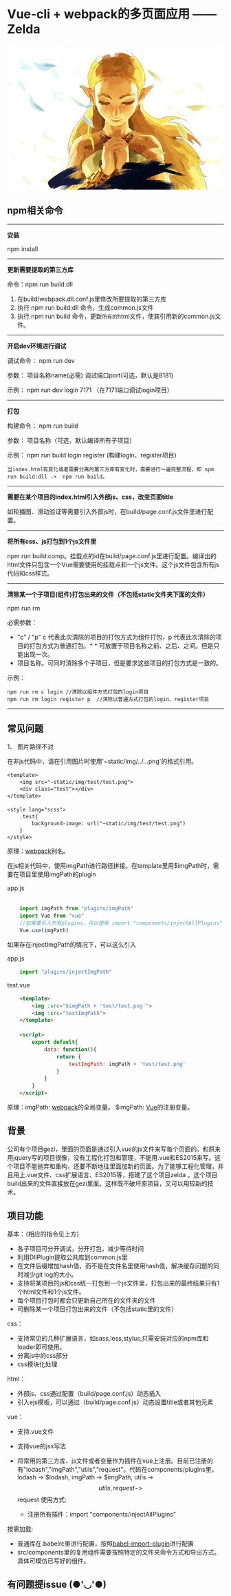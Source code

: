 # Vue-cli + webpack的多页面应用 —— Zelda
![](./logo/zelda.jpg)
## npm相关命令
 _____
 **安装**

 npm install
  _____
 **更新需要提取的第三方库**

 命令：npm run build:dll

 1. 在build/webpack.dll.conf.js里修改所要提取的第三方库
 2. 执行 npm run build:dll 命令，生成common.js文件
 3. 执行 npm run build 命令，更新`所有的`html文件，使其引用新的common.js文件。
  _____
 **开启dev环境进行调试**

 调试命令： npm run dev

 参数： 项目名称name(必需) 调试端口port(可选，默认是8181)

 示例： npm run dev login 7171 （在7171端口调试login项目）
  _____
 **打包**

 构建命令： npm run build

 参数： 项目名称（可选，默认编译所有子项目）

 示例： npm run build login register (构建login、register项目)

 `当index.html有变化或者需要分离的第三方库有变化时，需要进行一遍完整流程，即 npm run build:dll ->  npm run build。`

  _____
 **需要在某个项目的index.html引入外部js、css，改变页面title**

 如轮播图、滑动验证等需要引入外部js时，在build/page.conf.js文件里进行配置。
  _____
 **将所有css、js打包到1个js文件里**

 npm run build:comp。挂载点的id在build/page.conf.js里进行配置。编译出的html文件只包含一个Vue需要使用的挂载点和一个js文件。这个js文件包含所有js代码和css样式。
  _____
 **清除某一个子项目(组件)打包出来的文件（不包括static文件夹下面的文件）**

 npm run rm

 必需参数：
 - "c" / "p"  c 代表此次清除的项目的打包方式为组件打包，p 代表此次清除的项目的打包方式为普通打包。\* \* 可放置于项目名称之前、之后、之间。但是只能出现一次。
 - 项目名称。可同时清除多个子项目，但是要求这些项目的打包方式是一致的。

 示例：

    npm run rm c login //清除以组件方式打包的login项目
    npm run rm login register p  //清除以普通方式打包的login、register项目

  _____

## 常见问题

1、 图片路径不对

在非js代码中，请在引用图片时使用'~static/img/../...png'的格式引用。

    <template>
        <img src="~static/img/test/test.png">
        <div class="test"></div>
    </template>

    <style lang="scss">
        .test{
            background-image: url("~static/img/test/test.png")
        }
    </style>

原理：[webpack](./build/webpack.base.conf.js)别名。

在js相关代码中，使用imgPath进行路径拼接。在template里用$imgPath时，需要在项目里使用imgPath的plugin

app.js
```javascript

    import imgPath from "plugins/imgPath"
    import Vue from "vue"
    //如果要引入所有plugins，可以使用 import "components/injectAllPlugins"
    Vue.use(imgPath)
```

如果存在injectImgPath的情况下，可以这么引入

app.js
```javascript
    import "plugins/injectImgPath"

```

test.vue
```html
    <template>
        <img :src="$imgPath + 'test/test.png'">
        <img :src="testImgPath">
    </template>

    <script>
        export default{
            data: function(){
                return {
                    testImgPath: imgPath + 'test/test.png'
                }
            }
        }
    </script>
```

原理：imgPath: [webpack](./build/webpack.base.conf.js)的全局变量。 $imgPath: [Vue](./components/plugins/imgPath.js)的注册变量。

## 背景
 公司有个项目gezi，里面的页面是通过引入vue的js文件来写每个页面的。和原来用jquery写的项目很像，没有工程化打包和管理，不能用.vue和ES2015来写。这个项目不能抛弃和重构，还要不断地往里面加新的页面。为了能够工程化管理，并且用上.vue文件、css扩展语言、ES2015等，搭建了这个项目zelda
 。这个项目build出来的文件直接放在gezi里面。这样既不破坏原项目，又可以用较新的技术。

## 项目功能

基本：（相应的指令见上方）

- 各子项目可分开调试，分开打包，减少等待时间
- 利用DllPlugin提取公共库到common.js里
- 在文件后缀增加hash值，而不是在文件名里使用hash值，解决缓存问题的同时减少git log的大小。
- 支持将某项目的js和css统一打包到一个js文件里，打包出来的最终结果只有1个html文件和1个js文件。
- 每个项目打包时都会只更新自己所在的文件夹的文件
- 可删除某一个项目打包出来的文件（不包括static里的文件）

css：
- 支持常见的几种扩展语言，如sass,less,stylus,只需安装对应的npm库和loader即可使用。
- 分离js中的css部分
- css模块化处理

html：
- 外部js、css通过配置（build/page.conf.js）动态插入
- 引入ejs模板，可以通过（build/page.conf.js）动态设置title或者其他元素

vue：
- 支持.vue文件
- 支持vue的jsx写法
- 将常用的第三方库、js文件或者变量作为插件在vue上注册。目前已注册的有"lodash","imgPath","utils","request"。代码在components/plugins里。
  lodash -> $lodash, imgPath -> $imgPath, utils -> $$utils, request -> $$request
  使用方式:

  - 注册所有插件：import "components/injectAllPlugins"




按需加载:
- 普通库在.babelrc里进行配置，按照[babel-import-plugin](https://github.com/ant-design/babel-plugin-import)进行配置
- src/components里的复用组件需要按照特定的文件夹命令方式和导出方式。具体可模仿已写好的组件。



## 有问题提issue (●'◡'●)
    